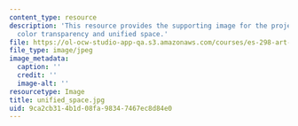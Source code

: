 ```yaml
---
content_type: resource
description: 'This resource provides the supporting image for the project letters:
  color transparency and unified space.'
file: https://ol-ocw-studio-app-qa.s3.amazonaws.com/courses/es-298-art-of-color-spring-2005/9ca2cb314b1d08fa98347467ec8d84e0_unified_space.jpg
file_type: image/jpeg
image_metadata:
  caption: ''
  credit: ''
  image-alt: ''
resourcetype: Image
title: unified_space.jpg
uid: 9ca2cb31-4b1d-08fa-9834-7467ec8d84e0
---
```

